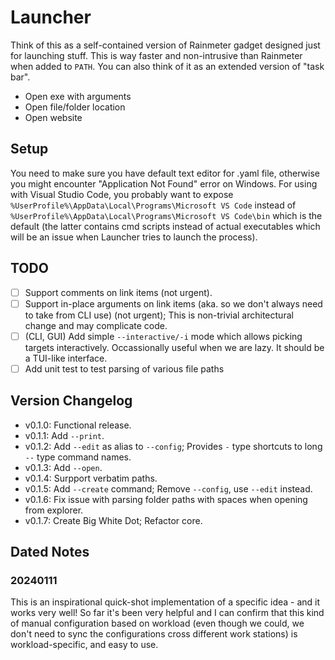 # Launcher

Think of this as a self-contained version of Rainmeter gadget designed just for launching stuff.
This is way faster and non-intrusive than Rainmeter when added to `PATH`.
You can also think of it as an extended version of "task bar".

* Open exe with arguments
* Open file/folder location
* Open website

## Setup

You need to make sure you have default text editor for .yaml file, otherwise you might encounter "Application Not Found" error on Windows.
For using with Visual Studio Code, you probably want to expose `%UserProfile%\AppData\Local\Programs\Microsoft VS Code` instead of `%UserProfile%\AppData\Local\Programs\Microsoft VS Code\bin` which is the default (the latter contains cmd scripts instead of actual executables which will be an issue when Launcher tries to launch the process).

## TODO

- [ ] Support comments on link items (not urgent).
- [ ] Support in-place arguments on link items (aka. so we don't always need to take from CLI use) (not urgent); This is non-trivial architectural change and may complicate code.
- [ ] (CLI, GUI) Add simple `--interactive/-i` mode which allows picking targets interactively. Occassionally useful when we are lazy. It should be a TUI-like interface.
- [ ] Add unit test to test parsing of various file paths

## Version Changelog

* v0.1.0: Functional release.
* v0.1.1: Add `--print`.
* v0.1.2: Add `--edit` as alias to `--config`; Provides `-` type shortcuts to long `--` type command names.
* v0.1.3: Add `--open`.
* v0.1.4: Surpport verbatim paths.
* v0.1.5: Add `--create` command; Remove `--config`, use `--edit` instead.
* v0.1.6: Fix issue with parsing folder paths with spaces when opening from explorer.
* v0.1.7: Create Big White Dot; Refactor core.

## Dated Notes

### 20240111

This is an inspirational quick-shot implementation of a specific idea - and it works very well! So far it's been very helpful and I can confirm that this kind of manual configuration based on workload (even though we could, we don't need to sync the configurations cross different work stations) is workload-specific, and easy to use.
